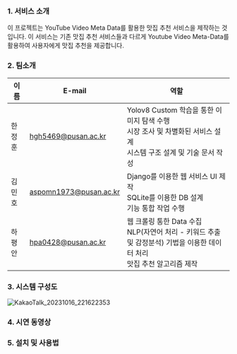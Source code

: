 ### 1. 서비스 소개
이 프로젝트는 YouTube Video Meta Data를 활용한 맛집 추천 서비스을 제작하는 것입니다.
이 서비스는 기존 맛집 추천 서비스들과 다르게 Youtube Video Meta-Data를 활용하여 사용자에게 맛집 추천을 제공합니다.

### 2. 팀소개

|이름|E-mail|역할|
|------|-------|-------|
|한정훈|hgh5469@pusan.ac.kr|Yolov8 Custom 학습을 통한 이미지 탐색 수행 <br> 시장 조사 및 차별화된 서비스 설계 <br> 시스템 구조 설계 및 기술 문서 작성|
|김민호|aspomn1973@pusan.ac.kr|Django를 이용한 웹 서비스 UI 제작<br>SQLite를 이용한 DB 설계<br>기능 통합 작업 수행|
|하평안|hpa0428@pusan.ac.kr|웹 크롤링 통한 Data 수집<br>NLP(자연어 처리 - 키워드 추출 및 감정분석) 기법을 이용한 데이터 처리<br>맛집 추천 알고리즘 제작|

### 3. 시스템 구성도

![KakaoTalk_20231016_221622353](https://github.com/pnucse-capstone/capstone-2023-1-12/assets/75206681/f294c23e-70db-46e0-a0a6-5ccfdb35582a)

### 4. 시연 동영상



### 5. 설치 및 사용법

```
```
